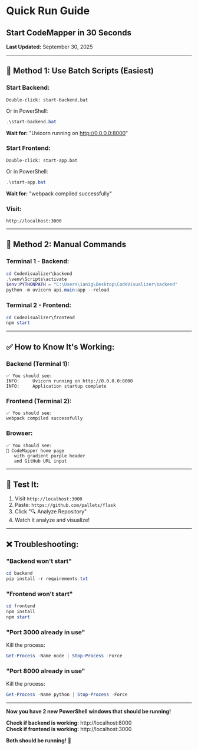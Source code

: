 # Quick Run Guide
## Start CodeMapper in 30 Seconds

**Last Updated:** September 30, 2025

---

## 🚀 Method 1: Use Batch Scripts (Easiest)

### Start Backend:
```
Double-click: start-backend.bat
```
Or in PowerShell:
```powershell
.\start-backend.bat
```

**Wait for:** "Uvicorn running on http://0.0.0.0:8000"

### Start Frontend:
```
Double-click: start-app.bat
```
Or in PowerShell:
```powershell
.\start-app.bat
```

**Wait for:** "webpack compiled successfully"

### Visit:
```
http://localhost:3000
```

---

## 🚀 Method 2: Manual Commands

### Terminal 1 - Backend:
```powershell
cd CodeVisualizer\backend
.\venv\Scripts\activate
$env:PYTHONPATH = "C:\Users\ianig\Desktop\CodeVisualizer\backend"
python -m uvicorn api.main:app --reload
```

### Terminal 2 - Frontend:
```powershell
cd CodeVisualizer\frontend
npm start
```

---

## ✅ How to Know It's Working:

### Backend (Terminal 1):
```
✅ You should see:
INFO:     Uvicorn running on http://0.0.0.0:8000
INFO:     Application startup complete
```

### Frontend (Terminal 2):
```
✅ You should see:
webpack compiled successfully
```

### Browser:
```
✅ You should see:
🎨 CodeMapper home page
   with gradient purple header
   and GitHub URL input
```

---

## 🧪 Test It:

1. Visit `http://localhost:3000`
2. Paste: `https://github.com/pallets/flask`
3. Click "🔍 Analyze Repository"
4. Watch it analyze and visualize!

---

## ❌ Troubleshooting:

### "Backend won't start"
```powershell
cd backend
pip install -r requirements.txt
```

### "Frontend won't start"
```powershell
cd frontend
npm install
npm start
```

### "Port 3000 already in use"
Kill the process:
```powershell
Get-Process -Name node | Stop-Process -Force
```

### "Port 8000 already in use"
Kill the process:
```powershell
Get-Process -Name python | Stop-Process -Force
```

---

**Now you have 2 new PowerShell windows that should be running!**

**Check if backend is working:** http://localhost:8000  
**Check if frontend is working:** http://localhost:3000

**Both should be running!** 🚀

